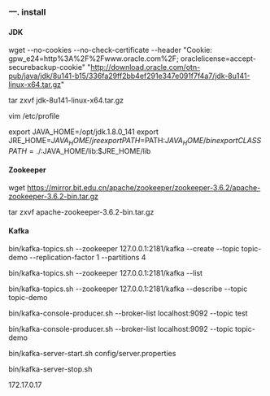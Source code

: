 ### 一. install

#### JDK

wget --no-cookies --no-check-certificate --header "Cookie: gpw_e24=http%3A%2F%2Fwww.oracle.com%2F; oraclelicense=accept-securebackup-cookie" "http://download.oracle.com/otn-pub/java/jdk/8u141-b15/336fa29ff2bb4ef291e347e091f7f4a7/jdk-8u141-linux-x64.tar.gz"

tar zxvf jdk-8u141-linux-x64.tar.gz

vim /etc/profile

export JAVA_HOME=/opt/jdk.1.8.0_141
export JRE_HOME=$JAVA_HOME/jre
export PATH=$PATH:$JAVA_HOME/bin
export CLASSPATH=./:$JAVA_HOME/lib:$JRE_HOME/lib

#### Zookeeper

wget https://mirror.bit.edu.cn/apache/zookeeper/zookeeper-3.6.2/apache-zookeeper-3.6.2-bin.tar.gz

tar zxvf apache-zookeeper-3.6.2-bin.tar.gz

#### Kafka

bin/kafka-topics.sh --zookeeper 127.0.0.1:2181/kafka --create --topic topic-demo --replication-factor 1 --partitions 4

bin/kafka-topics.sh --zookeeper 127.0.0.1:2181/kafka --list

bin/kafka-topics.sh --zookeeper 127.0.0.1:2181/kafka --describe --topic topic-demo

bin/kafka-console-producer.sh --broker-list localhost:9092 --topic test

bin/kafka-console-producer.sh --broker-list localhost:9092 --topic topic-demo

bin/kafka-server-start.sh config/server.properties

bin/kafka-server-stop.sh

172.17.0.17